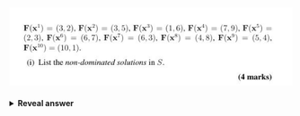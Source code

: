 ## <img src="../../../../../media/paste-09e5077d4794478183074a63922045aede1b4f70.jpg">
<details>
<summary><b>Reveal answer</b></summary>
<img src="../../../../../media/paste-b385f38f398ef13e99d6de1369331fc723acec24.jpg"><br><strong>Never use the sum of objectives</strong> to determine dominance unless you're explicitly converting it into a <strong>single-objective problem!!!<br></strong><br><div>A point <strong>A dominates</strong> point <strong>B</strong> if:</div> <ul> <li> <div>A is <strong>no worse</strong> than B in <strong>all objectives</strong>, and</div> </li> <li> <div>A is <strong>strictly better</strong> than B in <strong>at least one</strong></div></li></ul>
</details>
